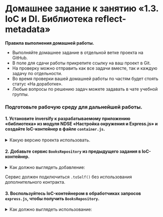 # Домашнее задание к занятию «1.3. IoС и DI.  Библиотека reflect-metadata»

**Правила выполнения домашней работы.**
* Выполняйте домашнее задание в отдельной ветке проекта на GitHub.
* В поле для сдачи работы прикрепите ссылку на ваш проект в Git.
* На проверку можно отправить как все задачи вместе, так и каждую задачу по отдельности.
* Во время проверки вашей домашней работы по частям будет стоять статус «На доработке».
* Любые вопросы по решению задач можете задавать в чате учебной группы.

### Подготовьте рабочую среду для дальнейшей работы.

#### 1. Установите inversify к разрабатываемому приложению «библиотека» из модуля NDSE «Настройка окружения и Express.js» и создайте IoC-контейнер в файле `container.js`.

<details>
<summary>Какую версию проекта использовать.</summary>

Вы можете использовать любую версию проекта после [подключения mongodb](https://github.com/netology-code/ndse-homeworks/tree/master/011-mongo).
</details>

#### 2. Добавьте сервис `BooksRepository` из предыдущего задания в IoC-контейнер.

<details>
<summary>Как должно выглядеть добавление:</summary>


```ts
'решение находиться по пути libraryapp/container/container.js'
container.bind(BooksRepository).toSelf()
```
</details>

Сервис должен подключиться `.toSelf()` без использования дополнительного контракта.

#### 3. Воспользуйтесь IoC-контейнером в обработчиках запросов `express.js`, чтобы получить `BooksRepository`.
<details>
<summary>Как должно выглядеть использование:</summary>

```typescript
'решение: изменены роуты в файле libraryapp/regulator/book/apiBook.js'
router.get(':id', async (req, res, next) => {
  const repo = container.get(BooksRepository);
  const book = await repo.getBook(req.params.id);
  res.json(book);
})
```

В примере для простоты опущены преобразования типов и обработка ошибок.
</details>


